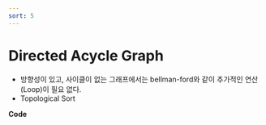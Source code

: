 ```yaml
---
sort: 5
---
```


# Directed Acycle Graph

* 방향성이 있고, 사이클이 없는 그래프에서는 bellman-ford와 같이 추가적인 연산 (Loop)이 필요 없다.
* Topological Sort





**Code**

```c++

```

